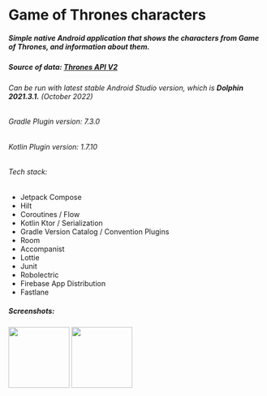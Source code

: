 # Game of Thrones characters

##### *Simple native Android application that shows the characters from Game of Thrones, and information about them.*
##### Source of data: [Thrones API V2](https://thronesapi.com/swagger/index.html?urls.primaryName=Game%20of%20Thrones%20API%20v2)

###### Can be run with latest stable Android Studio version, which is **Dolphin 2021.3.1.** (October 2022)
###### Gradle Plugin version: 7.3.0
###### Kotlin Plugin version: 1.7.10

###### Tech stack:

- Jetpack Compose
- Hilt
- Coroutines / Flow
- Kotlin Ktor / Serialization
- Gradle Version Catalog / Convention Plugins
- Room
- Accompanist
- Lottie
- Junit
- Robolectric
- Firebase App Distribution
- Fastlane

##### Screenshots:

<img src="https://user-images.githubusercontent.com/35875789/195997640-173de2d7-4647-47f9-80b1-6487bcd0b98b.png" width="120">

<img src="https://user-images.githubusercontent.com/35875789/195997651-b165b6d7-47bc-4bad-ab87-e576679ffb63.png" width="120">
